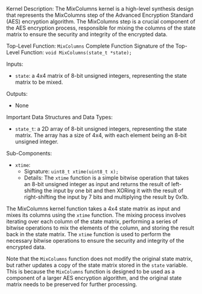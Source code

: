 Kernel Description:
The MixColumns kernel is a high-level synthesis design that represents the MixColumns step of the Advanced Encryption Standard (AES) encryption algorithm. The MixColumns step is a crucial component of the AES encryption process, responsible for mixing the columns of the state matrix to ensure the security and integrity of the encrypted data.

Top-Level Function: `MixColumns`
Complete Function Signature of the Top-Level Function: `void MixColumns(state_t *state);`

Inputs:
- `state`: a 4x4 matrix of 8-bit unsigned integers, representing the state matrix to be mixed.

Outputs:
- None

Important Data Structures and Data Types:
- `state_t`: a 2D array of 8-bit unsigned integers, representing the state matrix. The array has a size of 4x4, with each element being an 8-bit unsigned integer.

Sub-Components:
- `xtime`:
    - Signature: `uint8_t xtime(uint8_t x);`
    - Details: The `xtime` function is a simple bitwise operation that takes an 8-bit unsigned integer as input and returns the result of left-shifting the input by one bit and then XORing it with the result of right-shifting the input by 7 bits and multiplying the result by 0x1b.

The MixColumns kernel function takes a 4x4 state matrix as input and mixes its columns using the `xtime` function. The mixing process involves iterating over each column of the state matrix, performing a series of bitwise operations to mix the elements of the column, and storing the result back in the state matrix. The `xtime` function is used to perform the necessary bitwise operations to ensure the security and integrity of the encrypted data.

Note that the `MixColumns` function does not modify the original state matrix, but rather updates a copy of the state matrix stored in the `state` variable. This is because the `MixColumns` function is designed to be used as a component of a larger AES encryption algorithm, and the original state matrix needs to be preserved for further processing.